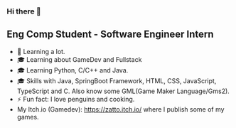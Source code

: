 ### Hi there 👋

## Eng Comp Student - Software Engineer Intern

- 🌱 Learning a lot.
- 🎓 Learning about GameDev and Fullstack
- 🎓 Learning Python, C/C++ and Java.
- 🎓 Skills with Java, SpringBoot Framework, HTML, CSS, JavaScript, TypeScript and C. Also know some GML(Game Maker Language/Gms2).
- ⚡ Fun fact: I love penguins and cooking.
- My Itch.io (Gamedev): https://zatto.itch.io/ where I publish some of my games.
